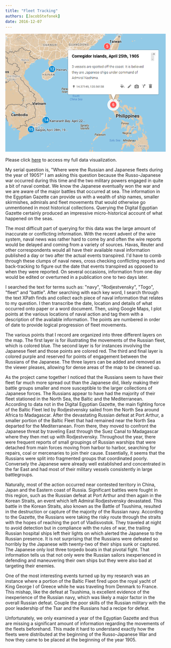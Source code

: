 ```yaml
---
title: "Fleet Tracking"
authors: [JacobStefonek]
date: 2016-12-07
---
```

![figure](stefonek-Serial-Example.PNG "figure")

Please click [here](https://www.google.com/maps/@15.4200469,40.3520146,3z/data=!3m1!4b1!4m2!6m1!1s1CWd7cdi_tApAVJFwYXbqsVxbDYM) to access my full data visualization.

My serial question is, "Where were the Russian and Japanese fleets during the year of 1905?" I am asking this question because the Russo-Japanese war occurred during this time and the two military powers engaged in quite a bit of naval combat. We know the Japanese eventually won the war and we are aware of the major battles that occurred at sea. The information in the Egyptian Gazette can provide us with a wealth of ship names, smaller skirmishes, admirals and fleet movements that would otherwise go unmentioned in most historical collections. Querying the Digital Egyptian Gazette certainly produced an impressive micro-historical account of what happened on the seas.

The most difficult part of querying for this data was the large amount of inaccurate or conflicting information. With the recent advent of the wire system, naval news was rather hard to come by and often the wire reports would be delayed and coming from a variety of sources. Havas, Reuter and other correspondents would all have their available naval information published a day or two after the actual events transpired. I'd have to comb through these clumps of naval news, cross checking conflicting reports and back-tracking to figure out the date that events transpired as opposed to when they were reported. On several occasions, information from one day would be edited or overturned in a publication one to two days later.

I searched the text for terms such as: "navy", "Rodjestvensky", "Togo", "fleet" and "battle". After searching with each key word, I search through the text XPath finds and collect each piece of naval information that relates to my question. I then transcribe the date, location and details of what occurred onto paper or a word document. Then, using Google Maps, I plot points at the various locations of naval action and tag them with a description of the available information. The points are numbered in order of date to provide logical progression of fleet movements.

The various points that I record are organized into three different layers on the map. The first layer is for illustrating the movements of the Russian fleet, which is colored blue. The second layer is for instances involving the Japanese fleet and those points are colored red. The third and final layer is colored purple and reserved for points of engagement between the Russians of the Japanese. The three layers can be added and removed as the viewer pleases, allowing for dense areas of the map to be cleaned up.

As the project came together I noticed that the Russians seem to have their fleet far much more spread out than the Japanese did, likely making their battle groups smaller and more susceptible to the larger collections of Japanese forces. The Russians appear to have had the majority of their fleet stationed in the North Sea, the Baltic and the Mediterranean. According to data not in the Digital Egyptian Gazette, the main fighting force of the Baltic Fleet led by Rodjestvensky sailed from the North Sea around Africa to Madagascar. After the devastating Russian defeat at Port Arthur, a smaller portion of the Baltic Fleet that had remained near the North Sea departed for the Mediterranean. From there, they moved to confront the Japanese threat by traveling East through the Suez Canal to Madagascar where they then met up with Rodjestvensky. Throughout the year, there were frequent reports of small groupings of Russian warships that were detached from main forces moving from harbor to harbor, searching for repairs, coal or mercenaries to join their cause. Essentially, it seems that the Russians were split into fragmented groups that coordinated poorly. Conversely the Japanese were already well established and concentrated in the far East and had most of their military vessels consistently in large battlegroups.

Naturally, most of the action occurred near contested territory in China, Japan and the Eastern coast of Russia. Significant battles were fought in this region, such as the Russian defeat at Port Arthur and then again in the Korean Straits, an event which left Admiral Rodjestvensky devastated. This battle in the Korean Straits, also known as the Battle of Tsushima, resulted in the destruction or capture of the majority of the Russian navy. According to the Gazette, the Russians were taking the risky route through the straits with the hopes of reaching the port of Vladisvostok. They traveled at night to avoid detection but in compliance with the rules of war, the trailing Russian hospital ships left their lights on which alerted the Japanese to the Russian presence. It is not surprising that the Russians were defeated so horribly by the Japanese with twenty-two of their ships sunk or captured. The Japanese only lost three torpedo boats in that pivotal fight. That information tells us that not only were the Russian sailors inexperienced in defending and maneuvering their own ships but they were also bad at targeting their enemies.

One of the most interesting events turned up by my research was an instance where a portion of the Baltic Fleet fired upon the royal yacht of King George I of Greece while he was traveling from Denmark to France. This mishap, like the defeat at Tsushima, is excellent evidence of the inexperience of the Russian navy, which was likely a major factor in the overall Russian defeat. Couple the poor skills of the Russian military with the poor leadership of the Tsar and the Russians had a recipe for defeat.

Unfortunately, we only examined a year of the Egyptian Gazette and thus are missing a significant amount of information regarding the movements of the fleets beforehand. This made it hard to understand exactly how the fleets were distributed at the beginning of the Russo-Japanese War and how they came to be placed at the beginning of the year 1905.
